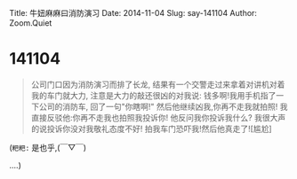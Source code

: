 Title: 牛妞麻麻曰消防演习
Date: 2014-11-04
Slug: say-141104
Author: Zoom.Quiet


# 141104

> 公司门口因为消防演习而排了长龙,
> 结果有一个交警走过来拿着对讲机对着我的车门就大力,
> 注意是大力的敲还很凶的对我说:
> 钱多啊!我用手机指了一下公司的消防车,
> 回了一句"你瞎啊!"
> 然后他继续凶我,你再不走我就拍照!
> 我直接反驳他:你再不走我也拍照我投诉你!
> 他反问我你投诉我什么?
> 我很大声的说投诉你没对我敬礼态度不好!
> 拍我车门恐吓我!然后他真走了![尴尬]


(`粑粑:` 是也乎,(￣▽￣) 

....)
